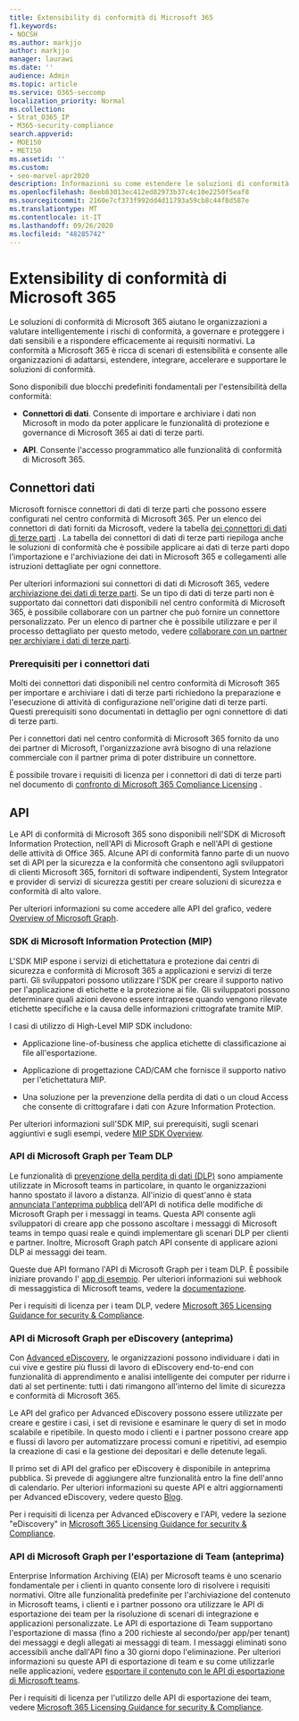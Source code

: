 ```yaml
---
title: Extensibility di conformità di Microsoft 365
f1.keywords:
- NOCSH
ms.author: markjjo
author: markjjo
manager: laurawi
ms.date: ''
audience: Admin
ms.topic: article
ms.service: O365-seccomp
localization_priority: Normal
ms.collection:
- Strat_O365_IP
- M365-security-compliance
search.appverid:
- MOE150
- MET150
ms.assetid: ''
ms.custom:
- seo-marvel-apr2020
description: Informazioni su come estendere le soluzioni di conformità di Microsoft 365 utilizzando connettori di dati di terze parti e API di Microsoft Graph.
ms.openlocfilehash: 8eeb83013ec412ed82973b37c4c10e2250f5eaf8
ms.sourcegitcommit: 2160e7cf373f992dd4d11793a59cb8c44f8d587e
ms.translationtype: MT
ms.contentlocale: it-IT
ms.lasthandoff: 09/26/2020
ms.locfileid: "48285742"
---
```

# <a name="microsoft-365-compliance-extensibility"></a>Extensibility di conformità di Microsoft 365

Le soluzioni di conformità di Microsoft 365 aiutano le organizzazioni a valutare intelligentemente i rischi di conformità, a governare e proteggere i dati sensibili e a rispondere efficacemente ai requisiti normativi. La conformità a Microsoft 365 è ricca di scenari di estensibilità e consente alle organizzazioni di adattarsi, estendere, integrare, accelerare e supportare le soluzioni di conformità.

Sono disponibili due blocchi predefiniti fondamentali per l'estensibilità della conformità:

- **Connettori di dati**. Consente di importare e archiviare i dati non Microsoft in modo da poter applicare le funzionalità di protezione e governance di Microsoft 365 ai dati di terze parti.

- **API**. Consente l'accesso programmatico alle funzionalità di conformità di Microsoft 365.

## <a name="data-connectors"></a>Connettori dati

Microsoft fornisce connettori di dati di terze parti che possono essere configurati nel centro conformità di Microsoft 365. Per un elenco dei connettori di dati forniti da Microsoft, vedere la tabella [dei connettori di dati di terze parti](archiving-third-party-data.md#third-party-data-connectors) . La tabella dei connettori di dati di terze parti riepiloga anche le soluzioni di conformità che è possibile applicare ai dati di terze parti dopo l'importazione e l'archiviazione dei dati in Microsoft 365 e collegamenti alle istruzioni dettagliate per ogni connettore.

Per ulteriori informazioni sui connettori di dati di Microsoft 365, vedere [archiviazione dei dati di terze parti](archiving-third-party-data.md). Se un tipo di dati di terze parti non è supportato dai connettori dati disponibili nel centro conformità di Microsoft 365, è possibile collaborare con un partner che può fornire un connettore personalizzato. Per un elenco di partner che è possibile utilizzare e per il processo dettagliato per questo metodo, vedere [collaborare con un partner per archiviare i dati di terze parti](work-with-partner-to-archive-third-party-data.md).

### <a name="prerequisites-for-data-connectors"></a>Prerequisiti per i connettori dati

Molti dei connettori dati disponibili nel centro conformità di Microsoft 365 per importare e archiviare i dati di terze parti richiedono la preparazione e l'esecuzione di attività di configurazione nell'origine dati di terze parti. Questi prerequisiti sono documentati in dettaglio per ogni connettore di dati di terze parti.

Per i connettori dati nel centro conformità di Microsoft 365 fornito da uno dei partner di Microsoft, l'organizzazione avrà bisogno di una relazione commerciale con il partner prima di poter distribuire un connettore.

È possibile trovare i requisiti di licenza per i connettori di dati di terze parti nel documento di [confronto di Microsoft 365 Compliance Licensing](https://docs.microsoft.com/office365/servicedescriptions/downloads/microsoft-365-compliance-licensing-comparison.xlsx) .

## <a name="apis"></a>API

Le API di conformità di Microsoft 365 sono disponibili nell'SDK di Microsoft Information Protection, nell'API di Microsoft Graph e nell'API di gestione delle attività di Office 365. Alcune API di conformità fanno parte di un nuovo set di API per la sicurezza e la conformità che consentono agli sviluppatori di clienti Microsoft 365, fornitori di software indipendenti, System Integrator e provider di servizi di sicurezza gestiti per creare soluzioni di sicurezza e conformità di alto valore.

Per ulteriori informazioni su come accedere alle API del grafico, vedere [Overview of Microsoft Graph](https://docs.microsoft.com/graph/overview).

### <a name="microsoft-information-protection-mip-sdk"></a>SDK di Microsoft Information Protection (MIP)

L'SDK MIP espone i servizi di etichettatura e protezione dai centri di sicurezza e conformità di Microsoft 365 a applicazioni e servizi di terze parti. Gli sviluppatori possono utilizzare l'SDK per creare il supporto nativo per l'applicazione di etichette e la protezione ai file. Gli sviluppatori possono determinare quali azioni devono essere intraprese quando vengono rilevate etichette specifiche e la causa delle informazioni crittografate tramite MIP.

I casi di utilizzo di High-Level MIP SDK includono:

- Applicazione line-of-business che applica etichette di classificazione ai file all'esportazione.

- Applicazione di progettazione CAD/CAM che fornisce il supporto nativo per l'etichettatura MIP.

- Una soluzione per la prevenzione della perdita di dati o un cloud Access che consente di crittografare i dati con Azure Information Protection.

Per ulteriori informazioni sull'SDK MIP, sui prerequisiti, sugli scenari aggiuntivi e sugli esempi, vedere [MIP SDK Overview](https://docs.microsoft.com/information-protection/develop/overview).

### <a name="microsoft-graph-api-for-teams-dlp"></a>API di Microsoft Graph per Team DLP

Le funzionalità di [prevenzione della perdita di dati (DLP)](dlp-microsoft-teams.md) sono ampiamente utilizzate in Microsoft teams in particolare, in quanto le organizzazioni hanno spostato il lavoro a distanza. All'inizio di quest'anno è stata [annunciata l'anteprima pubblica](https://developer.microsoft.com/graph/blogs/announcing-change-notifications-for-microsoft-teams-messages/) dell'API di notifica delle modifiche di Microsoft Graph per i messaggi in teams. Questa API consente agli sviluppatori di creare app che possono ascoltare i messaggi di Microsoft teams in tempo quasi reale e quindi implementare gli scenari DLP per clienti e partner. Inoltre, Microsoft Graph patch API consente di applicare azioni DLP ai messaggi dei team.

Queste due API formano l'API di Microsoft Graph per i team DLP. È possibile iniziare provando l' [app di esempio](https://github.com/microsoftgraph/csharp-webhook-with-resource-data). Per ulteriori informazioni sui webhook di messaggistica di Microsoft teams, vedere la [documentazione](https://docs.microsoft.com/graph/api/subscription-post-subscriptions).

Per i requisiti di licenza per i team DLP, vedere [Microsoft 365 Licensing Guidance for security & Compliance](https://docs.microsoft.com/office365/servicedescriptions/microsoft-365-service-descriptions/microsoft-365-tenantlevel-services-licensing-guidance/microsoft-365-security-compliance-licensing-guidance#communication-data-loss-prevention-for-teams).

### <a name="microsoft-graph-api-for-ediscovery-preview"></a>API di Microsoft Graph per eDiscovery (anteprima)

Con [Advanced eDiscovery](overview-ediscovery-20.md), le organizzazioni possono individuare i dati in cui vive e gestire più flussi di lavoro di eDiscovery end-to-end con funzionalità di apprendimento e analisi intelligente dei computer per ridurre i dati al set pertinente: tutti i dati rimangono all'interno del limite di sicurezza e conformità di Microsoft 365.

Le API del grafico per Advanced eDiscovery possono essere utilizzate per creare e gestire i casi, i set di revisione e esaminare le query di set in modo scalabile e ripetibile. In questo modo i clienti e i partner possono creare app e flussi di lavoro per automatizzare processi comuni e ripetitivi, ad esempio la creazione di casi e la gestione dei depositari e delle detenute legali.

Il primo set di API del grafico per eDiscovery è disponibile in anteprima pubblica. Si prevede di aggiungere altre funzionalità entro la fine dell'anno di calendario. Per ulteriori informazioni su queste API e altri aggiornamenti per Advanced eDiscovery, vedere questo [Blog](https://aka.ms/Ignite2020AeDAA).

Per i requisiti di licenza per Advanced eDiscovery e l'API, vedere la sezione "eDiscovery" in [Microsoft 365 Licensing Guidance for security & Compliance](https://docs.microsoft.com/office365/servicedescriptions/microsoft-365-service-descriptions/microsoft-365-tenantlevel-services-licensing-guidance/microsoft-365-security-compliance-licensing-guidance#ediscovery).

### <a name="microsoft-graph-api-for-teams-export-preview"></a>API di Microsoft Graph per l'esportazione di Team (anteprima)

Enterprise Information Archiving (EIA) per Microsoft teams è uno scenario fondamentale per i clienti in quanto consente loro di risolvere i requisiti normativi. Oltre alle funzionalità predefinite per l'archiviazione del contenuto in Microsoft teams, i clienti e i partner possono ora utilizzare le API di esportazione dei team per la risoluzione di scenari di integrazione e applicazioni personalizzate. Le API di esportazione di Team supportano l'esportazione di massa (fino a 200 richieste al secondo/per app/per tenant) dei messaggi e degli allegati ai messaggi di team. I messaggi eliminati sono accessibili anche dall'API fino a 30 giorni dopo l'eliminazione. Per ulteriori informazioni su queste API di esportazione di team e su come utilizzarle nelle applicazioni, vedere [esportare il contenuto con le API di esportazione di Microsoft teams](https://docs.microsoft.com/microsoftteams/export-teams-content).

Per i requisiti di licenza per l'utilizzo delle API di esportazione dei team, vedere [Microsoft 365 Licensing Guidance for security & Compliance](https://docs.microsoft.com/office365/servicedescriptions/microsoft-365-service-descriptions/microsoft-365-tenantlevel-services-licensing-guidance/microsoft-365-security-compliance-licensing-guidance).
